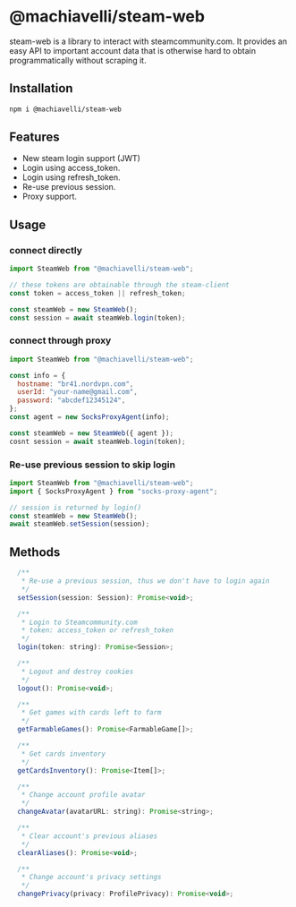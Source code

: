 # @machiavelli/steam-web

steam-web is a library to interact with steamcommunity.com. It provides an easy API to important account data that is otherwise hard to obtain programmatically without scraping it.

## Installation

```sh
npm i @machiavelli/steam-web
```

## Features

- New steam login support (JWT)
- Login using access_token.
- Login using refresh_token.
- Re-use previous session.
- Proxy support.

## Usage

### connect directly

```javascript
import SteamWeb from "@machiavelli/steam-web";

// these tokens are obtainable through the steam-client
const token = access_token || refresh_token;

const steamWeb = new SteamWeb();
const session = await steamWeb.login(token);
```

### connect through proxy

```javascript
import SteamWeb from "@machiavelli/steam-web";

const info = {
  hostname: "br41.nordvpn.com",
  userId: "your-name@gmail.com",
  password: "abcdef12345124",
};
const agent = new SocksProxyAgent(info);

const steamWeb = new SteamWeb({ agent });
cosnt session = await steamWeb.login(token);
```

### Re-use previous session to skip login

```javascript
import SteamWeb from "@machiavelli/steam-web";
import { SocksProxyAgent } from "socks-proxy-agent";

// session is returned by login()
const steamWeb = new SteamWeb();
await steamWeb.setSession(session);
```

## Methods

```javascript
  /**
   * Re-use a previous session, thus we don't have to login again
   */
  setSession(session: Session): Promise<void>;

  /**
   * Login to Steamcommunity.com
   * token: access_token or refresh_token
   */
  login(token: string): Promise<Session>;

  /**
   * Logout and destroy cookies
   */
  logout(): Promise<void>;

  /**
   * Get games with cards left to farm
   */
  getFarmableGames(): Promise<FarmableGame[]>;

  /**
   * Get cards inventory
   */
  getCardsInventory(): Promise<Item[]>;

  /**
   * Change account profile avatar
   */
  changeAvatar(avatarURL: string): Promise<string>;

  /**
   * Clear account's previous aliases
   */
  clearAliases(): Promise<void>;

  /**
   * Change account's privacy settings
   */
  changePrivacy(privacy: ProfilePrivacy): Promise<void>;

```
